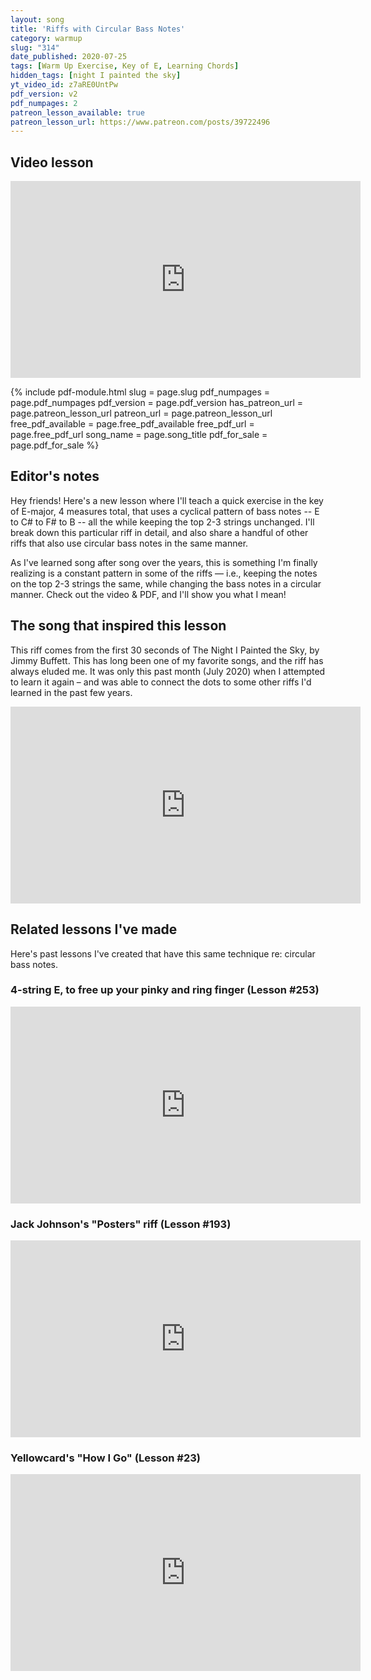 ```yaml
---
layout: song
title: 'Riffs with Circular Bass Notes'
category: warmup
slug: "314"
date_published: 2020-07-25
tags: [Warm Up Exercise, Key of E, Learning Chords]
hidden_tags: [night I painted the sky]
yt_video_id: z7aRE0UntPw
pdf_version: v2
pdf_numpages: 2
patreon_lesson_available: true
patreon_lesson_url: https://www.patreon.com/posts/39722496
---
```


## Video lesson

<iframe width="560" height="315" src="https://www.youtube.com/embed/z7aRE0UntPw" frameborder="0" allow="accelerometer; autoplay; encrypted-media; gyroscope; picture-in-picture" allowfullscreen></iframe>

{% include pdf-module.html slug = page.slug pdf_numpages = page.pdf_numpages pdf_version = page.pdf_version has_patreon_url = page.patreon_lesson_url patreon_url = page.patreon_lesson_url free_pdf_available = page.free_pdf_available free_pdf_url = page.free_pdf_url song_name = page.song_title pdf_for_sale = page.pdf_for_sale %}

## Editor's notes

Hey friends! Here's a new lesson where I'll teach a quick exercise in the key of E-major, 4 measures total, that uses a cyclical pattern of bass notes -- E to C# to F# to B -- all the while keeping the top 2-3 strings unchanged. I'll break down this particular riff in detail, and also share a handful of other riffs that also use circular bass notes in the same manner.

As I've learned song after song over the years, this is something I'm finally realizing is a constant pattern in some of the riffs –– i.e., keeping the notes on the top 2-3 strings the same, while changing the bass notes in a circular manner. Check out the video & PDF, and I'll show you what I mean!

## The song that inspired this lesson

This riff comes from the first 30 seconds of The Night I Painted the Sky, by Jimmy Buffett. This has long been one of my favorite songs, and the riff has always eluded me. It was only this past month (July 2020) when I attempted to learn it again – and was able to connect the dots to some other riffs I'd learned in the past few years.

<iframe width="560" height="315" src="https://www.youtube.com/embed/yC3byQHTaw4" frameborder="0" allow="accelerometer; autoplay; encrypted-media; gyroscope; picture-in-picture" allowfullscreen></iframe>

## Related lessons I've made

Here's past lessons I've created that have this same technique re: circular bass notes.

### 4-string E, to free up your pinky and ring finger (Lesson #253)

<iframe width="560" height="315" src="https://www.youtube.com/embed/vFAbkYs3zss" frameborder="0" allow="accelerometer; autoplay; encrypted-media; gyroscope; picture-in-picture" allowfullscreen></iframe>

### Jack Johnson's "Posters" riff (Lesson #193)

<iframe width="560" height="315" src="https://www.youtube.com/embed/dRcGpFex8Tg" frameborder="0" allow="accelerometer; autoplay; encrypted-media; gyroscope; picture-in-picture" allowfullscreen></iframe>

### Yellowcard's "How I Go" (Lesson #23)

<iframe width="560" height="315" src="https://www.youtube.com/embed/-cGtB7Ugw58" frameborder="0" allow="accelerometer; autoplay; encrypted-media; gyroscope; picture-in-picture" allowfullscreen></iframe>
